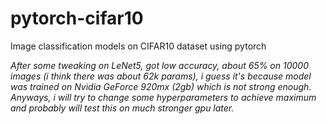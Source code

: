 # pytorch-cifar10
Image classification models on CIFAR10 dataset using pytorch

*After some tweaking on LeNet5, got low accuracy, about 65% on 10000 images (i think there was about 62k params), i guess it's because model was trained on Nvidia GeForce 920mx (2gb) which is not strong enough. Anyways, i will try to change some hyperparameters to achieve maximum and probably will test this on much stronger gpu later.*
